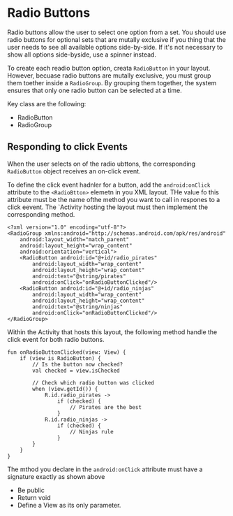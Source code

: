 # Radio Buttons
Radio buttons allow the user to select one option from a set. You should use radio buttons for optional sets that are mutally exclusive if you thing that the user needs  to see all available options side-by-side. If it's not necessary to show all options side-byside, use a spinner instead. 

To create each readio button option, creata `RadioButton` in your layout. However, becuase radio buttons are mutally exclusive, you must group them toether inside a `RadioGroup`. By grouping them together, the system ensures that only one radio button can be selected at a time. 

Key class are the following:
- RadioButton
- RadioGroup

## Responding to click Events 
When the user selects on of the  radio ubttons, the corresponding `RadioButton` object receives an on-click event. 

To define the click event hadnler for a button, add the `android:onClick` attribute to the `<RadioBtton>` elemetn in you XML layout. THe value fo this attribute must be the name ofthe method you want to call in respones to a click eevent. The `Activity hosting the layout must then implement the corresponding method. 

```
<?xml version="1.0" encoding="utf-8"?>
<RadioGroup xmlns:android="http://schemas.android.com/apk/res/android"
    android:layout_width="match_parent"
    android:layout_height="wrap_content"
    android:orientation="vertical">
    <RadioButton android:id="@+id/radio_pirates"
        android:layout_width="wrap_content"
        android:layout_height="wrap_content"
        android:text="@string/pirates"
        android:onClick="onRadioButtonClicked"/>
    <RadioButton android:id="@+id/radio_ninjas"
        android:layout_width="wrap_content"
        android:layout_height="wrap_content"
        android:text="@string/ninjas"
        android:onClick="onRadioButtonClicked"/>
</RadioGroup>
```

Within the Activity that hosts this layout, the following method handle the click event for both radio buttons. 

```
fun onRadioButtonClicked(view: View) {
    if (view is RadioButton) {
        // Is the button now checked?
        val checked = view.isChecked

        // Check which radio button was clicked
        when (view.getId()) {
            R.id.radio_pirates ->
                if (checked) {
                    // Pirates are the best
                }
            R.id.radio_ninjas ->
                if (checked) {
                    // Ninjas rule
                }
        }
    }
}
```

The mthod you declare in the `android:onClick` attribute must have a signature exactly as shown above
- Be public
- Return void
- Define a View as its only parameter. 
